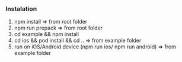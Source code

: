 ### Instalation
1. npm install  => from root folder
2. npm run prepack => from root folder
3. cd example && npm install
4. cd ios && pod install && cd .. => from example folder
5. run on iOS/Android device (npm run ios/ npm run android) => from example folder 
